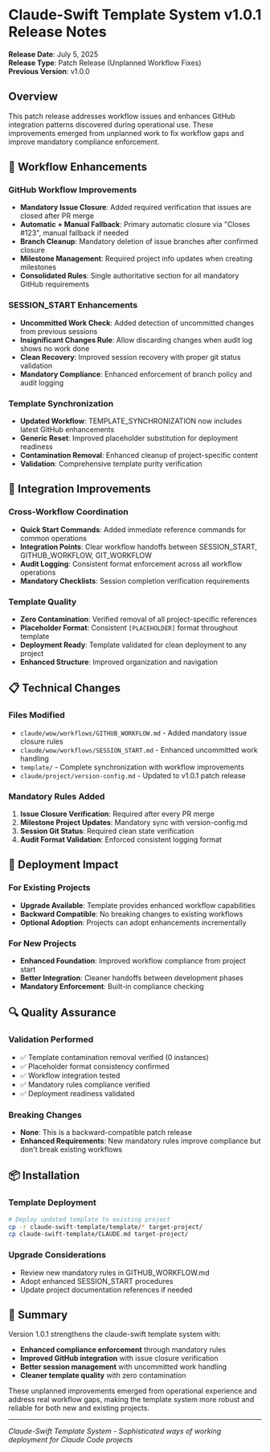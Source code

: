 # Claude-Swift Template System v1.0.1 Release Notes

**Release Date**: July 5, 2025  
**Release Type**: Patch Release (Unplanned Workflow Fixes)  
**Previous Version**: v1.0.0  

## Overview

This patch release addresses workflow issues and enhances GitHub integration patterns discovered during operational use. These improvements emerged from unplanned work to fix workflow gaps and improve mandatory compliance enforcement.

## 🔧 Workflow Enhancements

### GitHub Workflow Improvements
- **Mandatory Issue Closure**: Added required verification that issues are closed after PR merge
- **Automatic + Manual Fallback**: Primary automatic closure via "Closes #123", manual fallback if needed
- **Branch Cleanup**: Mandatory deletion of issue branches after confirmed closure
- **Milestone Management**: Required project info updates when creating milestones
- **Consolidated Rules**: Single authoritative section for all mandatory GitHub requirements

### SESSION_START Enhancements  
- **Uncommitted Work Check**: Added detection of uncommitted changes from previous sessions
- **Insignificant Changes Rule**: Allow discarding changes when audit log shows no work done
- **Clean Recovery**: Improved session recovery with proper git status validation
- **Mandatory Compliance**: Enhanced enforcement of branch policy and audit logging

### Template Synchronization
- **Updated Workflow**: TEMPLATE_SYNCHRONIZATION now includes latest GitHub enhancements
- **Generic Reset**: Improved placeholder substitution for deployment readiness
- **Contamination Removal**: Enhanced cleanup of project-specific content
- **Validation**: Comprehensive template purity verification

## 🚀 Integration Improvements

### Cross-Workflow Coordination
- **Quick Start Commands**: Added immediate reference commands for common operations
- **Integration Points**: Clear workflow handoffs between SESSION_START, GITHUB_WORKFLOW, GIT_WORKFLOW
- **Audit Logging**: Consistent format enforcement across all workflow operations
- **Mandatory Checklists**: Session completion verification requirements

### Template Quality
- **Zero Contamination**: Verified removal of all project-specific references
- **Placeholder Format**: Consistent `[PLACEHOLDER]` format throughout template
- **Deployment Ready**: Template validated for clean deployment to any project
- **Enhanced Structure**: Improved organization and navigation

## 📋 Technical Changes

### Files Modified
- `claude/wow/workflows/GITHUB_WORKFLOW.md` - Added mandatory issue closure rules
- `claude/wow/workflows/SESSION_START.md` - Enhanced uncommitted work handling  
- `template/` - Complete synchronization with workflow improvements
- `claude/project/version-config.md` - Updated to v1.0.1 patch release

### Mandatory Rules Added
1. **Issue Closure Verification**: Required after every PR merge
2. **Milestone Project Updates**: Mandatory sync with version-config.md
3. **Session Git Status**: Required clean state verification
4. **Audit Format Validation**: Enforced consistent logging format

## 🎯 Deployment Impact

### For Existing Projects
- **Upgrade Available**: Template provides enhanced workflow capabilities
- **Backward Compatible**: No breaking changes to existing workflows
- **Optional Adoption**: Projects can adopt enhancements incrementally

### For New Projects  
- **Enhanced Foundation**: Improved workflow compliance from project start
- **Better Integration**: Cleaner handoffs between development phases
- **Mandatory Enforcement**: Built-in compliance checking

## 🔍 Quality Assurance

### Validation Performed
- ✅ Template contamination removal verified (0 instances)
- ✅ Placeholder format consistency confirmed
- ✅ Workflow integration tested
- ✅ Mandatory rules compliance verified
- ✅ Deployment readiness validated

### Breaking Changes
- **None**: This is a backward-compatible patch release
- **Enhanced Requirements**: New mandatory rules improve compliance but don't break existing workflows

## 📦 Installation

### Template Deployment
```bash
# Deploy updated template to existing project
cp -r claude-swift-template/template/* target-project/
cp claude-swift-template/CLAUDE.md target-project/
```

### Upgrade Considerations
- Review new mandatory rules in GITHUB_WORKFLOW.md
- Adopt enhanced SESSION_START procedures
- Update project documentation references if needed

## 🎉 Summary

Version 1.0.1 strengthens the claude-swift template system with:
- **Enhanced compliance enforcement** through mandatory rules
- **Improved GitHub integration** with issue closure verification  
- **Better session management** with uncommitted work handling
- **Cleaner template quality** with zero contamination

These unplanned improvements emerged from operational experience and address real workflow gaps, making the template system more robust and reliable for both new and existing projects.

---

*Claude-Swift Template System - Sophisticated ways of working deployment for Claude Code projects*